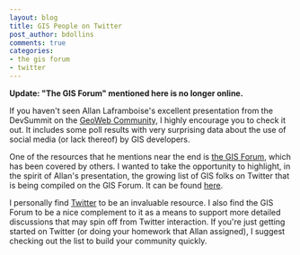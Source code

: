```yaml
---
layout: blog
title: GIS People on Twitter
post_author: bdollins
comments: true
categories:
- the gis forum
- twitter
---
```


<strong>Update: "The GIS Forum" mentioned here is no longer online.</strong>

If you haven't seen Allan Laframboise's excellent presentation from the DevSummit on the <a href="http://www.slideshare.net/aGISGuy/geoweb-community-development-how-web-20-are-you">GeoWeb Community</a>, I highly encourage you to check it out. It includes some poll results with very surprising data about the use of social media (or lack thereof) by GIS developers.

One of the resources that he mentions near the end is <a href="http://www.thegisforum.com">the GIS Forum</a>, which has been covered by others. I wanted to take the opportunity to highlight, in the spirit of Allan's presentation, the growing list of GIS folks on Twitter that is being compiled on the GIS Forum. It can be found <a href="http://www.thegisforum.com/wikis/socialmedia/twitter-names.aspx">here</a>.

I personally find <a href="http://twitter.com">Twitter</a> to be an invaluable resource. I also find the GIS Forum to be a nice complement to it as a means to support more detailed discussions that may spin off from Twitter interaction. If you're just getting started on Twitter (or doing your homework that Allan assigned), I suggest checking out the list to build your community quickly.